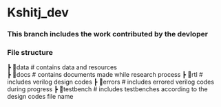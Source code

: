 # Kshitj_dev
### This branch includes the work contributed by the devloper 

### File structure 
 ┣ 📂data                           # contains data and resources  
 ┣ 📂docs                           # contains documents made while research process
 ┣ 📂rtl                            # includes verilog design codes 
   ┣ 📂errors                       # includes errored verilog codes during progress
 ┣ 📂testbench                      # includes testbenches according to the design codes file name 

